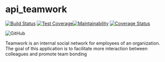 # api_teamwork
[![Build Status](https://travis-ci.org/odinaka-joy/api_teamwork.svg?branch=develop)](https://travis-ci.org/odinaka-joy/api_teamwork)  [![Test Coverage](https://api.codeclimate.com/v1/badges/3ad294e357d57915c818/test_coverage)](https://codeclimate.com/github/odinaka-joy/api_teamwork/test_coverage)[![Maintainability](https://api.codeclimate.com/v1/badges/3ad294e357d57915c818/maintainability)](https://codeclimate.com/github/odinaka-joy/api_teamwork/maintainability)  [![Coverage Status](https://coveralls.io/repos/github/odinaka-joy/api_teamwork/badge.svg?branch=develop)](https://coveralls.io/github/odinaka-joy/api_teamwork?branch=develop)

![GitHub](https://img.shields.io/github/license/odinaka-joy/api_teamwork?style=flat-square)

Teamwork is an internal social network for employees of an organization. The goal of this application is to facilitate more interaction between colleagues and promote team bonding
